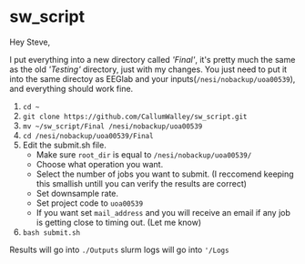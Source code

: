 # sw_script

Hey Steve,

I put everything into a new directory called *'Final'*, it's pretty much the same as the old *'Testing'* directory, just with my changes.
You just need to put it into the same directoy as EEGlab and your inputs(`/nesi/nobackup/uoa00539`), and everything should work fine.

1. `cd ~`
2. `git clone https://github.com/CallumWalley/sw_script.git`
3. `mv ~/sw_script/Final /nesi/nobackup/uoa00539`
4. `cd /nesi/nobackup/uoa00539/Final`
5. Edit the submit.sh file.
   * Make sure `root_dir` is equal to `/nesi/nobackup/uoa00539/`
   * Choose what operation you want.
   * Select the number of jobs you want to submit. (I reccomend keeping this smallish untill you can verify the results are correct)
   * Set downsample rate.
   * Set project code to `uoa00539`
   * If you want set `mail_address` and you will receive an email if any job is getting close to timing out. (Let me know)
6. `bash submit.sh`

Results will go into `./Outputs` slurm logs will go into `'/Logs`
